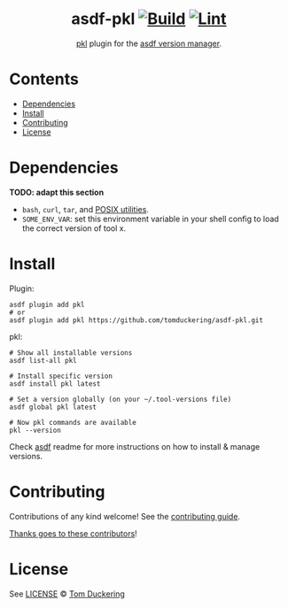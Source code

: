 <div align="center">

# asdf-pkl [![Build](https://github.com/tomduckering/asdf-pkl/actions/workflows/build.yml/badge.svg)](https://github.com/tomduckering/asdf-pkl/actions/workflows/build.yml) [![Lint](https://github.com/tomduckering/asdf-pkl/actions/workflows/lint.yml/badge.svg)](https://github.com/tomduckering/asdf-pkl/actions/workflows/lint.yml)

[pkl](https://pkl-lang.org) plugin for the [asdf version manager](https://asdf-vm.com).

</div>

# Contents

- [Dependencies](#dependencies)
- [Install](#install)
- [Contributing](#contributing)
- [License](#license)

# Dependencies

**TODO: adapt this section**

- `bash`, `curl`, `tar`, and [POSIX utilities](https://pubs.opengroup.org/onlinepubs/9699919799/idx/utilities.html).
- `SOME_ENV_VAR`: set this environment variable in your shell config to load the correct version of tool x.

# Install

Plugin:

```shell
asdf plugin add pkl
# or
asdf plugin add pkl https://github.com/tomduckering/asdf-pkl.git
```

pkl:

```shell
# Show all installable versions
asdf list-all pkl

# Install specific version
asdf install pkl latest

# Set a version globally (on your ~/.tool-versions file)
asdf global pkl latest

# Now pkl commands are available
pkl --version
```

Check [asdf](https://github.com/asdf-vm/asdf) readme for more instructions on how to
install & manage versions.

# Contributing

Contributions of any kind welcome! See the [contributing guide](contributing.md).

[Thanks goes to these contributors](https://github.com/tomduckering/asdf-pkl/graphs/contributors)!

# License

See [LICENSE](LICENSE) © [Tom Duckering](https://github.com/tomduckering/)
